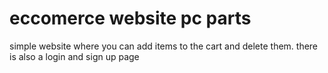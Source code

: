 # eccomerce website pc parts
 simple website where you can add items to the cart and delete them. there is also a login and sign up page
